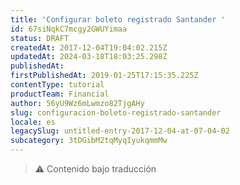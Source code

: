 ```yaml
---
title: 'Configurar boleto registrado Santander '
id: 67siNqkC7mcgy2GWUYimaa
status: DRAFT
createdAt: 2017-12-04T19:04:02.215Z
updatedAt: 2024-03-18T18:03:25.298Z
publishedAt: 
firstPublishedAt: 2019-01-25T17:15:35.225Z
contentType: tutorial
productTeam: Financial
author: 56yU9Wz6mLwmzo82TjgAHy
slug: configuracion-boleto-registrado-santander
locale: es
legacySlug: untitled-entry-2017-12-04-at-07-04-02
subcategory: 3tDGibM2tqMyqIyukqmmMw
---
```


>⚠️ Contenido bajo traducción
